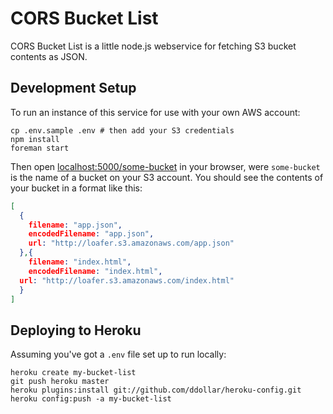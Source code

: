 # CORS Bucket List

CORS Bucket List is a little node.js webservice for fetching S3 bucket contents as JSON.

## Development Setup

To run an instance of this service for use with your own AWS account:

    cp .env.sample .env # then add your S3 credentials
    npm install
    foreman start

Then open [localhost:5000/some-bucket](http://localhost:5000/some-bucket) in your browser,
were `some-bucket` is the name of a bucket on your S3 account. You should see the contents of your bucket
in a format like this:

```json
[
  {
    filename: "app.json",
    encodedFilename: "app.json",
    url: "http://loafer.s3.amazonaws.com/app.json"
  },{
    filename: "index.html",
    encodedFilename: "index.html",
  url: "http://loafer.s3.amazonaws.com/index.html"
  }
]
```

## Deploying to Heroku

Assuming you've got a `.env` file set up to run locally:

    heroku create my-bucket-list
    git push heroku master
    heroku plugins:install git://github.com/ddollar/heroku-config.git
    heroku config:push -a my-bucket-list